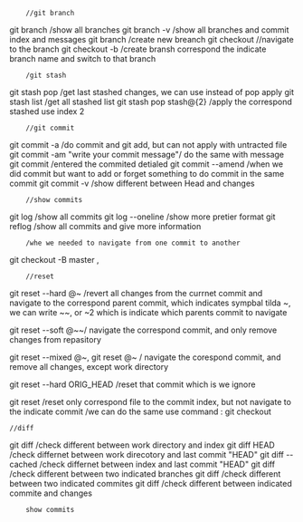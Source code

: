         //git branch
git branch /show all branches
git branch -v /show all branches and commit index and messages
git branch <name-branch> /create new breanch
git checkout <branch-name> //navigate to the branch
git checkout -b <branch-name> /create bransh correspond the indicate branch name and switch to that branch

        /git stash
git stash pop /get last stashed changes, we can use instead of pop apply
git stash list /get all stashed list
git stash pop stash@{2} /apply the correspond stashed use index 2

        //git commit
git commit -a /do commit and git add, but can not apply with  untracted file
git commit -am "write your commit message"/ do the same with message
git commit /entered the commited detialed
git commit --amend  /when we did commit but want to add or forget something to do commit in the same commit
git commit -v /show different between Head and changes
        
        
        //show commits
git log /show all commits
git log --oneline /show more pretier format
git reflog /show all commits and give more information

        /whe we needed to navigate from one commit to another
git checkout -B master <commit-index>, <branch-name>

        //reset

git reset --hard @~ /revert all changes from the currnet commit and navigate to the correspond parent commit,  which indicates sympbal tilda ~, we can write ~~, or ~2 which is indicate which parents  commit to navigate

git reset --soft @~~/ navigate the correspond commit, and only remove changes from repasitory

git reset --mixed @~, git reset @~ <default>/ navigate the corespond commit, and remove all changes, except work directory

git reset --hard ORIG_HEAD /reset that commit which is we ignore 

git reset <commit index> <file> /reset only correspond file to the commit index, but not navigate to the indicate commit
/we can do the same use command  : git checkout <commit index> <file>

    //diff
git diff /check different between work directory and index
git diff HEAD /check differnet between work direcotory and last commit "HEAD"
git diff --cached /check differnet between index and last commit "HEAD"
git diff <branch name> <branch name> /check different between two indicated branches
git diff <commit index> <commit index> /check different between two indicated commites
git diff <commit index> /check different between indicated commite and changes


        show commits
